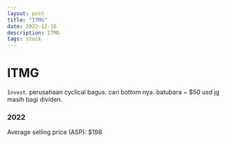 ```yaml
---
layout: post
title: "ITMG"
date: 2022-12-16
description: ITMG
tags: stock
---
```


# ITMG

`Invest`. perusahaan cyclical bagus. cari bottom nya. batubara ~ $50 usd jg masih bagi dividen.


### 2022
Average selling price (ASP): $198